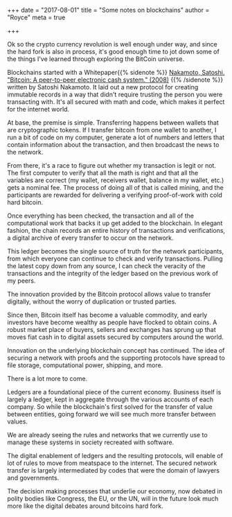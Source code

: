 +++
date = "2017-08-01"
title = "Some notes on blockchains"
author = "Royce"
meta = true

+++



Ok so the crypto currency revolution is well enough under way, and since the hard fork is also in process, it's good enough time to jot down some of the things I've learned through exploring the BitCoin universe. 

<!--more-->

Blockchains started with a Whitepaper{{% sidenote %}} [Nakamoto, Satoshi. "Bitcoin: A peer-to-peer electronic cash system." (2008)](/bitcoin.pdf) {{% /sidenote %}} written by Satoshi Nakamoto. It laid out a new protocol for creating immutable records in a way that didn't require trusting the person you were transacting with. It's all secured with math and code, which makes it perfect for the internet world. 

At base, the premise is simple. Transferring happens between wallets that are cryptographic tokens. If I transfer bitcoin from one wallet to another, I run a bit of code on my computer, generate a lot of numbers and letters that contain information about the transaction, and then broadcast the news to the network. 

From there, it's a race to figure out whether my transaction is legit or not. The first computer to verify that all the math is right and that all the variables are correct (my wallet, receivers wallet, balance in my wallet, etc.) gets a nominal fee. The process of doing all of that is called mining, and the participants are rewarded for delivering a verifying proof-of-work with cold hard bitcoin. 

Once everything has been checked, the transaction and all of the computational work that backs it up get added to the blockchain. In elegant fashion, the chain records an entire history of transactions and verifications, a digital archive of every transfer to occur on the network. 

This ledger becomes the single source of truth for the network participants, from which everyone can continue to check and verify transactions. Pulling the latest copy down from any source, I can check the veracity of the transactions and the integrity of the ledger based on the previous work of my peers. 

The innovation provided by the Bitcoin protocol allows value to transfer digitally, without the worry of duplication or trusted parties.

Since then, Bitcoin itself has become a valuable commodity, and early investors have become wealthy as people have flocked to obtain coins. A robust market place of buyers, sellers and exchanges has sprung up that moves fiat cash in to digital assets secured by computers around the world. 

Innovation on the underlying blockchain concept has continued. The idea of securing a network with proofs and the supporting protocols have spread to file storage, computational power, shipping, and more. 

There is a lot more to come. 

Ledgers are a foundational piece of the current economy. Business itself is largely a ledger, kept in aggregate through the various accounts of each company. So while the blockchain's first solved for the transfer of value between entities, going forward we will see much more transfer between values. 

We are already seeing the rules and networks that we currently use to manage these systems in society recreated with software. 

The digital enablement of ledgers and the resulting protocols, will enable of lot of rules to move from meatspace to the internet. The secured network transfer is largely intermediated by codes that were the domain of lawyers and governments. 

The decision making processes that underlie our economy, now debated in polity bodies like Congress, the EU, or the UN, will in the future look much more like the digital debates around bitcoins hard fork. 

[^1]: [Nakamoto, Satoshi. "Bitcoin: A peer-to-peer electronic cash system." (2008)](/bitcoin.pdf)



 
